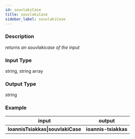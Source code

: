 ```yaml
---
id: souvlakiCase
title: souvlakiCase
sidebar_label: souvlakiCase
---
```


### Description

_returns an souvlakicase of the input_

### Input Type

string, string array

### Output Type

string

### Example

|               input               |        output        |
| :-------------------------------: | :------------------: |
| __IoannisTsiakkas\|souvlakiCase__ | __ioannis-tsiakkas__ |
